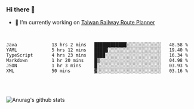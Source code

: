 ### Hi there 👋

- 🔭 I’m currently working on [Taiwan Railway Route Planner](https://github.com/Taiwan-Railway-Route-Planner)

<br/>

<!--START_SECTION:waka-->

```text
Java             13 hrs 2 mins   ████████████░░░░░░░░░░░░░   48.58 %
YAML             5 hrs 12 mins   █████░░░░░░░░░░░░░░░░░░░░   19.40 %
TypeScript       4 hrs 23 mins   ████░░░░░░░░░░░░░░░░░░░░░   16.34 %
Markdown         1 hr 20 mins    █▒░░░░░░░░░░░░░░░░░░░░░░░   04.98 %
JSON             1 hr 3 mins     █░░░░░░░░░░░░░░░░░░░░░░░░   03.93 %
XML              50 mins         ▓░░░░░░░░░░░░░░░░░░░░░░░░   03.16 %
```

<!--END_SECTION:waka-->

<br/>
<br/>

![Anurag's github stats](https://github-readme-stats.vercel.app/api?username=DepickereSven&show_icons=true&theme=tokyonight)



<!--
**DepickereSven/DepickereSven** is a ✨ _special_ ✨ repository because its `README.md` (this file) appears on your GitHub profile.

Here are some ideas to get you started:

- 🔭 I’m currently working on ...
- 🌱 I’m currently learning ...
- 👯 I’m looking to collaborate on ...
- 🤔 I’m looking for help with ...
- 💬 Ask me about ...
- 📫 How to reach me: ...
- 😄 Pronouns: ...
- ⚡ Fun fact: ...
-->
